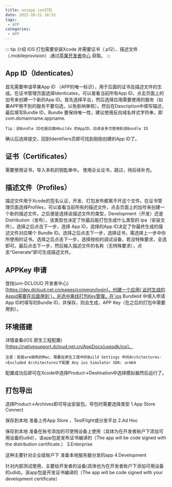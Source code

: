 ```yaml
---
title: uniapp ios打包
date: 2022-10-21 16:51
tags:
 - APP
categories: 
 - APP
---
```


::: tip 介绍
IOS 打包需要安装Xcode 并需要证书（.p12）、描述文件（.mobileprovision）.通过[苹果开发者中心](https://idmsa.apple.com/IDMSWebAuth/signin?appIdKey=891bd3417a7776362562d2197f89480a8547b108fd934911bcbea0110d07f757&path=%2Faccount%2F&rv=1) 获取。
:::

## App ID（Identicates）
首先需要申请苹果App ID （APP的唯一标识），用于后面的证书及描述文件的生成。在证书管理页面选择Identicates，可以查看当前所有App ID，点击页面上的加号来创建一个新的App ID。首先选择平台，然后选择应用需要使用的服务（如果APP用不到的服务不要勾选，以免影响审核）。然后在Description中填写描述，最后填写Bundle ID，Bundle 要保持唯一性，建议使用反向域名样式字符串，即 com.domainname.appname.

`Tip：该Bundle ID也是后面Hbuildx 的AppID，后续会多次使用到该Bundle ID`

确认后选择提交，回到Identifiers页即可找到刚刚创建的App ID了。
## 证书（Certificates）
需要使用证书，导入本机的钥匙串中。
使用企业证书，跳过，待后续补充。

## 描述文件（Profiles）
描述文件用于Xcode的签名认证，开发、打包发布都离不开这个文件。在证书管理页面选择Profiles，可以查看当前所有的描述文件，点击页面上的加号来创建一个新的描述文件。之后便是选择该描述文件的类型，Development（开发）还是Distribution（发布），该类型也决定了你最后能打包生成什么类型的 ipa（安装文件）。选择之后点击下一步，选择 App ID，选择的App ID决定了你最终生成的描述文件对应哪个 Bundle ID。选择之后点击下一步，选择证书，需选择上一步中你所使用的证书。选择之后点击下一步，选择授权的调试设备，若没特殊要求，全选即可。最后点击下一步，然后输入描述文件的名称（无特殊要求），点击“Generate”即可生成描述文件。

## APPKey 申请
登陆(uni-DCLOUD 开发者中心)[https://dev.dcloud.net.cn/pages/common/login]，创建一个应用(`此时生成的Appid需要在后面用到`)，并选中离线打包Key管理，在`ios BundleId`中填入申请App ID时填写的Bundle ID，并保存，则会生成，APP Key（在之后的打包中需要用到）。

## 环境搭建
详情查看(IOS 原生工程配置)[https://nativesupport.dcloud.net.cn/AppDocs/usesdk/ios]。

`注意：若是arm架构的Mac，需要在原生工程中的Build Settings 中的Architectures->Excluded Architectures下配置 Any ios Simulator SDK: arm64`

配置成功后即可在Xcode中选择Product->Destination中选择模拟器然后运行了。

## 打包导出
选择Product->Archives即可导出安装包，导包时需要选择类型
1.App Store Connect

保存到本地 准备上传App Store 、TestFilght或分发平台
2.Ad Hoc

保存到本地 准备在账号添加的可使用设备上使用（具体为在开发者账户下添加可用设备的udid），该app包是发布证书编译的（The app will be code signed with the distribution certificate.）
3.Enterprise

这种主要针对企业级账户下 准备本地服务器分发的app
4.Development

针对内部测试使用，主要给开发者的设备(具体也为在开发者账户下添加可用设备的udid)。该app包是开发证书编译的（The app will be code signed with your development certificate）